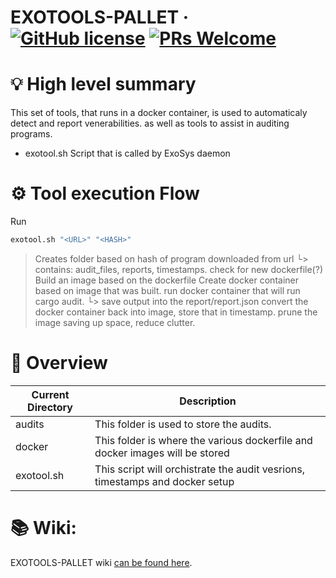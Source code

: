 # EXOTOOLS-PALLET &middot; [![GitHub license](https://img.shields.io/badge/license-GPL3%2FApache2-blue)](#LICENSE) [![PRs Welcome](https://img.shields.io/badge/PRs-welcome-brightgreen.svg)](docs/CONTRIBUTING.adoc)


# 💡 High level summary
This set of tools, that runs in a docker container, is used to automaticaly detect and report venerabilities. as well as tools to assist in auditing programs.
- exotool.sh Script that is called by ExoSys daemon

# ⚙️  Tool execution Flow
Run 
```bash
exotool.sh "<URL>" "<HASH>"
```
  > Creates folder based on hash of program downloaded from url
  >  └> contains: audit_files, reports, timestamps.
  > check for new dockerfile(?)
  > Build an image based on the dockerfile
  > Create docker container based on image that was built.
  > run docker container that will run cargo audit.
  > └> save output into the report/report.json
  > convert the docker container back into image, store that in timestamp.
  > prune the image saving up space, reduce clutter.


# 🔭 Overview
| Current Directory  | Description                                                                  |
|------------------- |----------------------------------------------------------------------------- |
| audits             | This folder is used to store the audits.                                     |
| docker             | This folder is where the various dockerfile and docker images will be stored |
| exotool.sh         | This script will orchistrate the audit vesrions, timestamps and docker setup |


# 📚 Wiki:

EXOTOOLS-PALLET wiki [can be found here](https://github.com/Qrucial/QRUCIAL-DAO/wiki/ExoTool).   
